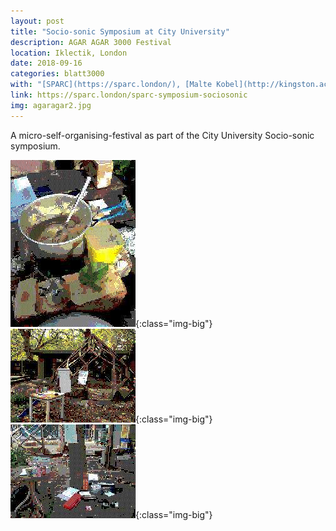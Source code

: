 ```yaml
---
layout: post
title: "Socio-sonic Symposium at City University"
description: AGAR AGAR 3000 Festival
location: Iklectik, London
date: 2018-09-16
categories: blatt3000
with: "[SPARC](https://sparc.london/), [Malte Kobel](http://kingston.academia.edu/MalteKobel), Laura Weber and [Andreas Dzialocha](https://andreasdzialocha.com/)"
link: https://sparc.london/sparc-symposium-sociosonic
img: agaragar2.jpg
---
```


A micro-self-organising-festival as part of the City University Socio-sonic symposium.

![NOR](/assets/img/thumbnails/sam_andreae_agaragar1.jpg){:class="img-big"}
![NOR](/assets/img/thumbnails/sam_andreae_agaragar3.jpg){:class="img-big"}
![NOR](/assets/img/thumbnails/sam_andreae_agaragar4.jpg){:class="img-big"}
